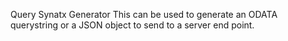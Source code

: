 ﻿Query Synatx Generator
This can be used to generate an ODATA querystring or a JSON object to send to a server end point.